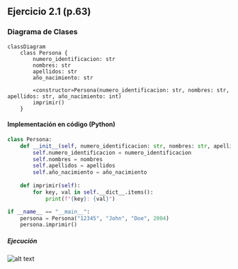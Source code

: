 ## Ejercicio 2.1 (p.63)

### Diagrama de Clases

```mermaid
classDiagram
    class Persona {
        numero_identificacion: str
        nombres: str
        apellidos: str
        año_nacimiento: str
        
        «constructor»Persona(numero_identificacion: str, nombres: str, apellidos: str, año_nacimiento: int)
        imprimir()
    }
```

#### Implementación en código (Python)

```py
class Persona:
    def __init__(self, numero_identificacion: str, nombres: str, apellidos: str, año_nacimiento: int):
        self.numero_identificacion = numero_identificacion
        self.nombres = nombres
        self.apellidos = apellidos
        self.año_nacimiento = año_nacimiento
        
    def imprimir(self):
        for key, val in self.__dict__.items():
            print(f"{key}: {val}")

if __name__ == "__main__":
    persona = Persona("12345", "John", "Doe", 2004)
    persona.imprimir()
```

##### Ejecución

![alt text](execution_output.png)